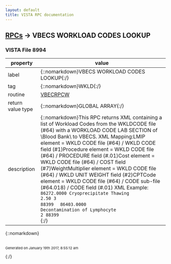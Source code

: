 ```yaml
---
layout: default
title: VISTA RPC documentation
---
```




## [RPCs](TableOfContent.md) &#8594; VBECS WORKLOAD CODES LOOKUP 



### VISTA File 8994 


 property | value 
--- | --- 
 label | {::nomarkdown}VBECS WORKLOAD CODES LOOKUP{:/}
 tag | {::nomarkdown}WKLD{:/}
 routine | [VBECRPCW](http://code.osehra.org/dox/Routine_VBECRPCW_source.html)
 return value type | {::nomarkdown}GLOBAL ARRAY{:/}
 description | {::nomarkdown}This RPC returns XML containing a list of Workload Codes from the WKLDCODE file (#64) with a WORKLOAD CODE LAB SECTION of \Blood Bank\ to VBECS. XML Mapping:LMIP element =             WKLD CODE file (#64) / WKLD CODE field (#1)Procedure element =        WKLD CODE file (#64) / PROCEDURE field (#.01)Cost element =             WKLD CODE file (#64) / COST field (#7)WeightMultiplier element = WKLD CODE file (#64) / WKLD UNIT WEIGHT field                            (#2)CPTCode element =          WKLD CODE file (#64) / CODE sub-file (#64.018)                            / CODE field (#.01)  XML Example:<Workload>    <Code>        <LMIP>86272.0000</LMIP>        <Procedure>Cryoprecipitate Thawing</Procedure>        <Cost>2.50</Cost>        <WeightMultiplier>3</WeightMultiplier>        <CPTCode>88399</CPTCode>    </Code>    <Code>        <LMIP>86403.0000</LMIP>        <Procedure>Decontamination of Lymphocyte</Procedure>        <Cost></Cost>        <WeightMultiplier>2</WeightMultiplier>        <CPTCode>88399</CPTCode>    </Code></Workload>{:/}

{::nomarkdown} <br/><br/><p style="font-size: 11px">Generated on January 19th 2017, 8:55:12 am</p>{:/}